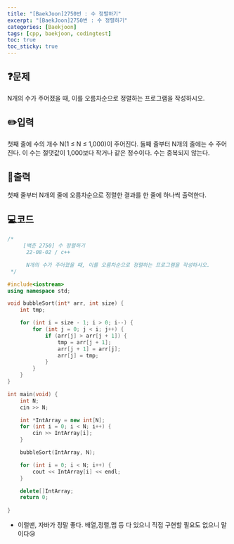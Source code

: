 ```yaml
---
title: "[BaekJoon]2750번 : 수 정렬하기"
excerpt: "[BaekJoon]2750번 : 수 정렬하기"
categories: [Baekjoon]
tags: [cpp, baekjoon, codingtest]
toc: true
toc_sticky: true
---
```


## ❓문제

N개의 수가 주어졌을 때, 이를 오름차순으로 정렬하는 프로그램을 작성하시오.

## ✏️입력

첫째 줄에 수의 개수 N(1 ≤ N ≤ 1,000)이 주어진다. 둘째 줄부터 N개의 줄에는 수 주어진다. 이 수는 절댓값이 1,000보다 작거나 같은 정수이다. 수는 중복되지 않는다.

## 📜출력

첫째 줄부터 N개의 줄에 오름차순으로 정렬한 결과를 한 줄에 하나씩 출력한다.

## 💻코드  

```cpp
/*
	 [백준 2750] 수 정렬하기
	  22-08-02 / c++

	  N개의 수가 주어졌을 때, 이를 오름차순으로 정렬하는 프로그램을 작성하시오.
 */

#include<iostream>
using namespace std;

void bubbleSort(int* arr, int size) {
	int tmp;

	for (int i = size - 1; i > 0; i--) {
		for (int j = 0; j < i; j++) {
			if (arr[j] > arr[j + 1]) {
				tmp = arr[j + 1];
				arr[j + 1] = arr[j];
				arr[j] = tmp;
			}
		}
	}
}

int main(void) {
	int N;
	cin >> N;

	int *IntArray = new int[N];
	for (int i = 0; i < N; i++) {
		cin >> IntArray[i];
	}

	bubbleSort(IntArray, N);

	for (int i = 0; i < N; i++) {
		cout << IntArray[i] << endl;
	}

	delete[]IntArray;
	return 0;
	
}
```  

  + 이럴땐, 자바가 정말 좋다. 배열,정렬,맵 등 다 있으니 직접 구현할 필요도 없으니 말이다😢 